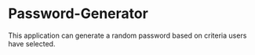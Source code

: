 # Password-Generator
This application can generate a random password based on criteria users have selected.
